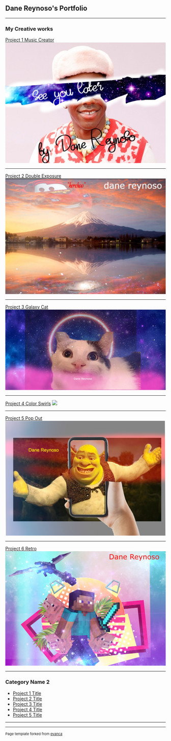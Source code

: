 ## Dane Reynoso's Portfolio

---

### My Creative works 

[Project 1 Music Creator](/sample_page)
<img src="images/musiccreator.jpg?raw=true"/>

---
[Project 2 Double Exposure](/pdf/sample_presentation.pdf)
<img src="images/kerchooproject.jpg?raw=true"/>

---
[Project 3 Galaxy Cat](http://example.com/)
<img src="images/galaxycat2.jpg?raw=true"/>

---
[Project 4 Color Swirls](/pdf/sample_presentation.pdf)
<img src="images/liquidproject.png?raw=true"/>

---
[Project 5 Pop Out](/pdf/sample_presentation.pdf)
<img src="images/shrek.png?raw=true"/>

---
[Project 6 Retro](/pdf/sample_presentation.pdf)
<img src="images/coolretro.jpg?raw=true"/>

---
### Category Name 2

- [Project 1 Title](http://example.com/)
- [Project 2 Title](http://example.com/)
- [Project 3 Title](http://example.com/)
- [Project 4 Title](http://example.com/)
- [Project 5 Title](http://example.com/)

---




---
<p style="font-size:11px">Page template forked from <a href="https://github.com/evanca/quick-portfolio">evanca</a></p>
<!-- Remove above link if you don't want to attibute -->
